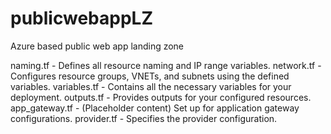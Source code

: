 # publicwebappLZ
Azure based public web app landing zone

naming.tf - Defines all resource naming and IP range variables.
network.tf - Configures resource groups, VNETs, and subnets using the defined variables.
variables.tf - Contains all the necessary variables for your deployment.
outputs.tf - Provides outputs for your configured resources.
app_gateway.tf - (Placeholder content) Set up for application gateway configurations.
provider.tf - Specifies the provider configuration.
